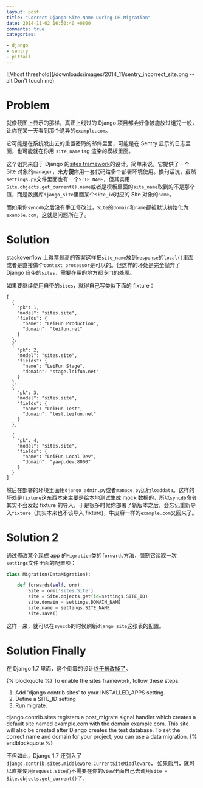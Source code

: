 ```yaml
---
layout: post
title: "Correct Django Site Name During DB Migration"
date: 2014-11-02 16:50:40 +0800
comments: true
categories:

- django
- sentry
- pitfall
---
```


![Vhost threshold](/downloads/images/2014_11/sentry_incorrect_site.png --alt Don't touch me)

Problem
==========

就像截图上显示的那样，真正上线过的 Django 项目都会好像被施放过诅咒一般，让你在某一天看到那个诡异的`example.com`。

它可能是在系统发出去的重置密码的邮件里面，可能是在 Sentry 显示的日志里面，也可能就在你用 `site_name` tag 渲染的模板里面。

这个诅咒来自于 Django 的[sites framework](https://docs.djangoproject.com/en/1.6/ref/contrib/sites/)的设计。简单来说，它提供了一个 Site 对象的`manager`，来**方便**你用一套代码给多个部署环境使用。换句话说，虽然`settings.py`文件里面也有一个`SITE_NAME`，但其实用`Site.objects.get_current().name`或者是模板里面的`site_name`取到的不是那个值，而是数据库`django_site`里面某个`site_id`对应的 Site 对象的`name`。

而如果你`syncdb`之后没有手工修改过，`Site`的`domain`和`name`都被默认初始化为`example.com`，这就是问题所在了。

Solution
===========

stackoverflow 上[得票最高的答案](http://stackoverflow.com/questions/3430451/using-django-settings-in-templates)这样把`site_name`放到`response`的`local()`里面或者是直接做个`context_processor`是可以的。但这样的坏处是完全抛弃了 Django 自带的`sites`，需要在用的地方都专门的处理。

如果要继续使用自带的`sites`，就得自己写类似下面的 fixture：

```
[
  {
    "pk": 1,
    "model": "sites.site",
    "fields": {
      "name": "LeiFun Production",
      "domain": "leifun.net"
    }
  },
  {
    "pk": 2,
    "model": "sites.site",
    "fields": {
      "name": "LeiFun Stage",
      "domain": "stage.leifun.net"
    }
  },
  {
    "pk": 3,
    "model": "sites.site",
    "fields": {
      "name": "LeiFun Test",
      "domain": "test.leifun.net"
    }
  },

  {
    "pk": 4,
    "model": "sites.site",
    "fields": {
      "name": "LeiFun Local Dev",
      "domain": "yawp.dev:8000"
    }
  }
]
```

然后在部署的环境里面用`django_admin.py`或者`manage.py`运行`loaddata`。这样的坏处是`fixture`这东西本来主要是给本地测试生成 mock 数据的，所以`syncdb`命令其实不会发起 fixture 的导入，于是很多时候你部署了新版本之后，会忘记重新导入`fixture`（其实本来也不该导入 fixture)，牛皮癣一样的`example.com`又回来了。

Solution 2
===========

通过修改某个现成 app 的`Migration`类的`forwards`方法，强制它读取一次`settings`文件里面的配置项：

```python
class Migration(DataMigration):

    def forwards(self, orm):
        Site = orm['sites.Site']
        site = Site.objects.get(id=settings.SITE_ID)
        site.domain = settings.DOMAIN_NAME
        site.name = settings.SITE_NAME
        site.save()
 ```

这样一来，就可以在`syncdb`的时候刷新`django_site`这张表的配置。

Solution Finally
==============

在 Django 1.7 里面，这个倒霉的设计[终于被改掉了](https://docs.djangoproject.com/en/dev/ref/contrib/sites/?from=olddocs)。

{% blockquote %}
To enable the sites framework, follow these steps:

1. Add 'django.contrib.sites' to your INSTALLED_APPS setting.
2. Define a SITE_ID setting
3. Run migrate.

django.contrib.sites registers a post_migrate signal handler which creates a default site named example.com with the domain example.com. This site will also be created after Django creates the test database. To set the correct name and domain for your project, you can use a data migration.
{% endblockquote %}

不但如此，Django 1.7 还引入了`django.contrib.sites.middleware.CurrentSiteMiddleware`， 如果启用，就可以直接使用`request.site`而不需要在你的`view`里面自己去调用`site = Site.objects.get_current()`了。
